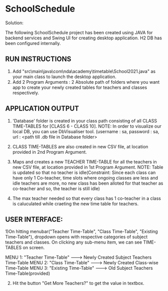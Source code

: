 # SchoolSchedule

Solution:

The following SchoolSchedule project has been created using JAVA for backend services and Swing UI for creating desktop application.
H2 DB has been configured internally. 

RUN INSTRUCTIONS
----------------
1. Add "src\main\java\com\nda\academy\timetable\School2021.java" as your main class to launch the desktop application.
2. Add 2 Program Arguments : 2 Absolute path of folders where you want app to create your newly created tables for teachers and classes respectively.
  
APPLICATION OUTPUT
----------------
1. 'Database' folder is created in your class path consisting of all CLASS TIME-TABLES for [CLASS 6 - CLASS 10].
    NOTE: In order to visualize our local DB, you can use DbVisualiser tool. (username : sa, password : sa, url : <path till .db file in Database folder> 

2.  CLASS TIME-TABLES are also created in new CSV file, at location provided in 2nd Program Argument.

3.  Maps and creates a new TEACHER TIME-TABLE for all the teachers in new CSV file, at location provided in 1st Program Argument.
    NOTE: Table is updated so that no teacher is idle(Constraint: Since each class can have only 1 Co-teacher, time slots where ongoing classes are less and idle teachers are more, no new class has been alloted for that teacher as co-teacher and so, the teacher is still idle) 
   
4. The max teacher needed so that every class has 1 co-teacher in a class is caluculated while craeting the new time table for teachers.

USER INTERFACE:
----------------
1)On hitting menubar("Teacher Time-Table", "Class Time-Table", "Existing Time-Table"), dropdown opens with respective categories of subject teachers and classes.
  On clicking any sub-menu item, we can see TIME-TABLES on screen.

  MENU 1: "Teacher Time-Table" ---> Newly Created Subject Teachers Time-Table
  MENU 2: "Class Time-Table" ---> Newly Created Class-wise Time-Table
  MENU 3: "Existing Time-Table" ---> Old Subject Teachers Time-Table(provided)

2) Hit the button "Get More Teachers?" to get the value in textbox.



   
